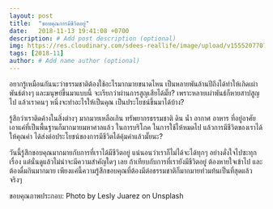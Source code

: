 ```yaml
---
layout: post
title:  "ขอบคุณการมีชีวิตอยู่"
date:   2018-11-13 19:41:08 +0700
description: # Add post description (optional)
img: https://res.cloudinary.com/sdees-reallife/image/upload/v1555207707/Screenshot_from_2019-04-14_09-06-54.png # Add image post (optional)
tags: [2018-11]
author: # Add name author (optional)
---
```

อยากรู้เหมือนกันนะว่าธรรมชาติต้องใช้อะไรมากมายขนาดไหน เป็นหลายพันล้านปีถึงได้ทำให้เกิดเผ่าพันธ์ต่างๆ และมนุษย์ขึ้นมาแบบนี้ จะเรียกว่าผ่านการสูญเสียได้มั๊ย? เพราะหลายเผ่าพันธ์ก็หายสาปสูญไป แล้วเราคนๆ หนึ่งจะทำอะไรให้เป็นคุณ เป็นประโยชน์ขึ้นมาได้บ้าง?

รู้สึกว่าเราติดค้างในสิ่งต่างๆ มากมายเหลือเกิน ทรัพยากรธรรมชาติ ดิน น้ำ อากาศ อาหาร ที่อยู่อาศัย เอาแค่ที่เป็นพื้นฐานก็มากมายมหาศาลแล้ว ในการบริโภค ในการใช้ให้หมดไป แล้วการมีชีวิตของเราได้ให้คุณค่า ได้ส่งต่อประโยชน์ของการมีชีวิตได้คุ้มค่าแล้วมั๊ยนะ?

วันนี้รู้สึกขอบคุณมากมายกับการที่เราได้มีชีวิตอยู่ แน่นอนว่าเราก็ไม่ได้จะได้ทุกๆ อย่างดั่งใจไปซะทุกเรื่อง แต่นั่นดูแล้วไม่น่าจะมีความสำคัญใดๆ เลย ถ้าเทียบกับการที่เรายังมีชีวิตอยู่ ต้องหายใจเข้าไป และต้องดื่มกินมากมาย เพียงแค่นี้ความรู้สึกขอบคุณที่ต้องมีต่อธรรมชาติก็มากมายท่วมท้นเป็นที่สุดแล้วจริงๆ

ขอบคุณภาพประกอบ: Photo by Lesly Juarez on Unsplash
